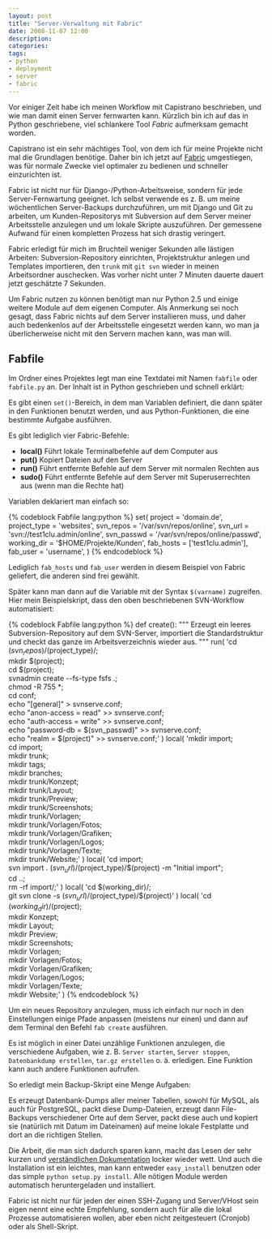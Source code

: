 ```yaml
---
layout: post
title: "Server-Verwaltung mit Fabric"
date: 2008-11-07 12:00
description: 
categories:
tags: 
- python
- deployment
- server
- fabric
---
```


Vor einiger Zeit habe ich meinen Workflow mit Capistrano beschrieben, und wie man damit einen Server fernwarten kann. Kürzlich bin ich auf das in Python geschriebene, viel schlankere Tool <cite>Fabric</cite> aufmerksam gemacht worden.

<!-- more -->

Capistrano ist ein sehr mächtiges Tool, von dem ich für meine Projekte nicht mal die Grundlagen benötige. Daher bin ich jetzt auf [Fabric](http://www.nongnu.org/fab/) umgestiegen, was für normale Zwecke viel optimaler zu bedienen und schneller einzurichten ist.

Fabric ist nicht nur für Django-/Python-Arbeitsweise, sondern für jede Server-Fernwartung geeignet. Ich selbst verwende es z. B. um meine wöchentlichen Server-Backups durchzuführen, um mit Django und Git zu arbeiten, um Kunden-Repositorys mit Subversion auf dem Server meiner Arbeitsstelle anzulegen und um lokale Skripte auszuführen.
Der gemessene Aufwand für einen kompletten Prozess hat sich drastig veringert.

Fabric erledigt für mich im Bruchteil weniger Sekunden alle lästigen Arbeiten: Subversion-Repository einrichten, Projektstruktur anlegen und Templates importieren, den `trunk` mit `git svn` wieder in meinen Arbeitsordner auschecken. Was vorher nicht unter 7 Minuten dauerte dauert jetzt geschätzte 7 Sekunden.

Um Fabric nutzen zu können benötigt man nur Python 2.5 und einige weitere Module auf dem eigenen Computer. Als Anmerkung sei noch gesagt, dass Fabric nichts auf dem Server installieren muss, und daher auch bedenkenlos auf der Arbeitsstelle eingesetzt werden kann, wo man ja überlicherweise nicht mit den Servern machen kann, was man will.

## Fabfile

Im Ordner eines Projektes legt man eine Textdatei mit Namen `fabfile` oder `fabfile.py` an. Der Inhalt ist in Python geschrieben und schnell erklärt:

Es gibt einen `set()`-Bereich, in dem man Variablen definiert, die dann später in den Funktionen benutzt werden, und aus Python-Funktionen, die eine bestimmte Aufgabe ausführen.

Es gibt lediglich vier Fabric-Befehle:

* **local()** Führt lokale Terminalbefehle auf dem Computer aus
* **put()** Kopiert Dateien auf den Server
* **run()** Führt entfernte Befehle auf dem Server mit normalen Rechten aus
* **sudo()** Führt entfernte Befehle auf dem Server mit Superuserrechten aus (wenn man die Rechte hat)

Variablen deklariert man einfach so:

{% codeblock Fabfile lang:python %}
set(
    project = 'domain.de',
    project_type = 'websites',
    svn_repos = '/var/svn/repos/online',
    svn_url = 'svn://test1clu.admin/online',
    svn_passwd = '/var/svn/repos/online/passwd',
    working_dir = '$HOME/Projekte/Kunden',
    fab_hosts = ['test1clu.admin'],
    fab_user = 'username',
)
{% endcodeblock %}

Lediglich `fab_hosts` und `fab_user` werden in diesem Beispiel von Fabric geliefert, die anderen sind frei gewählt.

Später kann man dann auf die Variable mit der Syntax `$(varname)` zugreifen. Hier mein Beispielskript, dass den oben beschriebenen SVN-Workflow automatisiert:

{% codeblock Fabfile lang:python %}
def create():
    """
    Erzeugt ein leeres Subversion-Repository auf dem SVN-Server,
    importiert die Standardstruktur und checkt das ganze im Arbeitsverzeichnis
    wieder aus.
    """
    run(
        'cd $(svn_repos)/$(project_type)/; \
          mkdir $(project); \
            cd $(project); \
            svnadmin create --fs-type fsfs .; \
            chmod -R 755 *; \
            cd conf; \
            echo "[general]" > svnserve.conf; \
            echo "anon-access = read" >> svnserve.conf; \
            echo "auth-access = write" >> svnserve.conf; \
            echo "password-db = $(svn_passwd)" >> svnserve.conf; \
            echo "realm = $(project)" >> svnserve.conf;'
      )
      local(
          'mkdir import; \
            cd import; \
            mkdir trunk; \
            mkdir tags; \
            mkdir branches; \
            mkdir trunk/Konzept; \
            mkdir trunk/Layout; \
            mkdir trunk/Preview; \
            mkdir trunk/Screenshots; \
            mkdir trunk/Vorlagen; \
            mkdir trunk/Vorlagen/Fotos; \
            mkdir trunk/Vorlagen/Grafiken; \
            mkdir trunk/Vorlagen/Logos; \
            mkdir trunk/Vorlagen/Texte; \
            mkdir trunk/Website;'
      )
      local(
          'cd import; \
            svn import . $(svn_url)/$(project_type)/$(project) -m "Initial import"; \
            cd ..; \
            rm -rf import/;'
      )
      local(
          'cd $(working_dir)/; \
            git svn clone -s $(svn_url)/$(project_type)/$(project)'
      )
      local(
          'cd $(working_dir)/$(project); \
            mkdir Konzept; \
            mkdir Layout; \
            mkdir Preview; \
            mkdir Screenshots; \
            mkdir Vorlagen; \
            mkdir Vorlagen/Fotos; \
            mkdir Vorlagen/Grafiken; \
            mkdir Vorlagen/Logos; \
            mkdir Vorlagen/Texte; \
            mkdir Website;'
      )
{% endcodeblock %}


Um ein neues Repository anzulegen, muss ich einfach nur noch in den Einstellungen einige Pfade anpassen (meistens nur einen) und dann auf dem Terminal den Befehl `fab create` ausführen.

Es ist möglich in einer Datei unzählige Funktionen anzulegen, die verschiedene Aufgaben, wie z. B. `Server starten`, `Server stoppen`, `Datenbankdump erstellen`, `tar.gz erstellen` o. ä. erledigen. Eine Funktion kann auch andere Funktionen aufrufen.

So erledigt mein Backup-Skript eine Menge Aufgaben:

Es erzeugt Datenbank-Dumps aller meiner Tabellen, sowohl für MySQL, als auch für PostgreSQL, packt diese Dump-Dateien, erzeugt dann File-Backups verschiedener Orte auf dem Server, packt diese auch und kopiert sie (natürlich mit Datum im Dateinamen) auf meine lokale Festplatte und dort an die richtigen Stellen.

Die Arbeit, die man sich dadurch sparen kann, macht das Lesen der sehr kurzen und [verständlichen Dokumentation](http://www.nongnu.org/fab/user_guide.html)  locker wieder wett. Und auch die Installation ist ein leichtes, man kann entweder `easy_install` benutzen oder das simple `python setup.py install`. Alle nötigen Module werden automatisch heruntergeladen und installiert.

Fabric ist nicht nur für jeden der einen SSH-Zugang und Server/VHost sein eigen nennt eine echte Empfehlung, sondern auch für alle die lokal Prozesse automatisieren wollen, aber eben nicht zeitgesteuert (Cronjob) oder als Shell-Skript.
